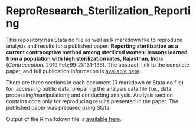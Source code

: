 # ReproResearch_Sterilization_Reporting
This repository has Stata do file as well as R markdown file to reproduce analysis and results for a published paper: __Reporting sterilization as a current contraceptive method among sterilized women: lessons learned from a population with high sterilization rates, Rajasthan, India__ (_Contraception_. 2019 Feb;99(2):131-136). The abstract, link to the complete paper, and full publication information is [available here](https://www.ncbi.nlm.nih.gov/pubmed/30391289).  

There are three sections in each document (R markdown or Stata do file) for: accessing public data; preparing the analysis data file (i.e., data processing/manipulation); and conducting analysis. Analysis section contains code only for reproducing results presented in the paper. The published paper was prepared using Stata. 

Output of the R markdown file is [available here](http://rpubs.com/YJ_Choi/481160).  
